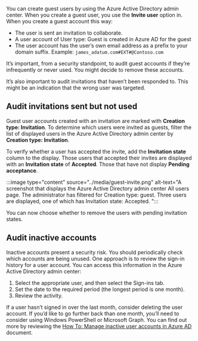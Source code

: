 You can create guest users by using the Azure Active Directory admin center. When you create a guest user, you use the **Invite user** option in. When you create a guest account this way:

- The user is sent an invitation to collaborate. 
- A user account of User type: Guest is created in Azure AD for the guest 
- The user account has the user’s own email address as a prefix to your domain suffix. Example: `james_adatum.com#EXT#@Contoso.com`

It’s important, from a security standpoint, to audit guest accounts if they’re infrequently or never used. You might decide to remove these accounts. 

It’s also important to audit invitations that haven’t been responded to. This might be an indication that the wrong user was targeted. 

## Audit invitations sent but not used 

Guest user accounts created with an invitation are marked with **Creation type: Invitation**. To determine which users were invited as guests, filter the list of displayed users in the Azure Active Directory admin center by **Creation type: Invitation**. 

To verify whether a user has accepted the invite, add the **Invitation state** column to the display. Those users that accepted their invites are displayed with an **Invitation state** of **Accepted**. Those that have not display **Pending acceptance**.

:::image type="content" source="../media/guest-invite.png" alt-text="A screenshot that displays the Azure Active Directory admin center All users page. The administrator has filtered for Creation type: guest. Three users are displayed, one of which has Invitation state: Accepted. ":::

You can now choose whether to remove the users with pending invitation states. 

## Audit inactive accounts

Inactive accounts present a security risk. You should periodically check which accounts are being unused. One approach is to review the sign-in history for a user account. You can access this information in the Azure Active Directory admin center:

1. Select the appropriate user, and then select the Sign-ins tab. 
2. Set the date to the required period (the longest period is one month). 
3. Review the activity. 

If a user hasn’t signed in over the last month, consider deleting the user account. If you’d like to go further back than one month, you’ll need to consider using Windows PowerShell or Microsoft Graph. You can find out more by reviewing the [How To: Manage inactive user accounts in Azure AD](/azure/active-directory/reports-monitoring/howto-manage-inactive-user-accounts) document.